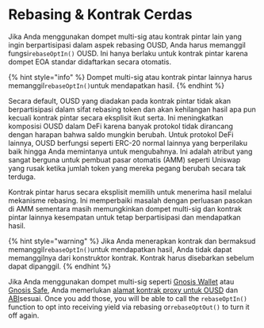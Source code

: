 # Rebasing & Kontrak Cerdas

Jika Anda menggunakan dompet multi-sig atau kontrak pintar lain yang ingin berpartisipasi dalam aspek rebasing OUSD, Anda harus memanggil fungsi`rebaseOptIn()` OUSD. Ini hanya berlaku untuk kontrak pintar karena dompet EOA standar didaftarkan secara otomatis.

{% hint style="info" %}
Dompet multi-sig atau kontrak pintar lainnya harus memanggil`rebaseOptIn()`untuk mendapatkan hasil.
{% endhint %}

Secara default, OUSD yang diadakan pada kontrak pintar tidak akan berpartisipasi dalam sifat rebasing token dan akan kehilangan hasil apa pun kecuali kontrak pintar secara eksplisit ikut serta. Ini meningkatkan komposisi OUSD dalam DeFi karena banyak protokol tidak dirancang dengan harapan bahwa saldo mungkin berubah. Untuk protokol DeFi lainnya, OUSD berfungsi seperti ERC-20 normal lainnya yang berperilaku baik hingga Anda memintanya untuk mengubahnya. Ini adalah atribut yang sangat berguna untuk pembuat pasar otomatis \(AMM\) seperti Uniswap yang rusak ketika jumlah token yang mereka pegang berubah secara tak terduga.

Kontrak pintar harus secara eksplisit memilih untuk menerima hasil melalui mekanisme rebasing. Ini memperbaiki masalah dengan perluasan pasokan di AMM sementara masih memungkinkan dompet multi-sig dan kontrak pintar lainnya kesempatan untuk tetap berpartisipasi dan mendapatkan hasil.

{% hint style="warning" %}
Jika Anda menerapkan kontrak dan bermaksud memanggil`rebaseOptIn()`untuk mendapatkan hasil, Anda tidak dapat memanggilnya dari konstruktor kontrak. Kontrak harus disebarkan sebelum dapat dipanggil.
{% endhint %}

Jika Anda menggunakan dompet multi-sig seperti [Gnosis Wallet](https://github.com/gnosis/MultiSigWallet) atau [Gnosis Safe](https://gnosis-safe.io/), Anda memerlukan [alamat kontrak proxy untuk OUSD](../../smart-contracts/registry.md) dan [ABI](https://api.etherscan.io/api?module=contract&action=getabi&address=0x1ae95dd4eeae7ed03da79856c2d44ffa3318f805)sesuai. Once you add those, you will be able to call the `rebaseOptIn()` function to opt into receiving yield via rebasing or`rebaseOptOut()` to turn it off again.





